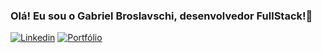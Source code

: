 ### Olá! Eu sou o Gabriel Broslavschi, desenvolvedor FullStack!👋

[![Linkedin](https://img.shields.io/badge/LinkedIn-0077B5?style=for-the-badge&logo=linkedin&logoColor=white)](https://www.linkedin.com/in/gabriel-broslavschi/)  [![Portfólio](https://img.shields.io/badge/Portfolio-YourPortfolioColorHere?style=for-the-badge)](https://gabriebroslavschideveloper.netlify.app)
